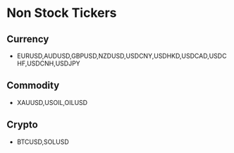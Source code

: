 
# Non Stock Tickers

## Currency
   * EURUSD,AUDUSD,GBPUSD,NZDUSD,USDCNY,USDHKD,USDCAD,USDCHF,USDCNH,USDJPY

## Commodity   
   * XAUUSD,USOIL,OILUSD
   
## Crypto
   * BTCUSD,SOLUSD